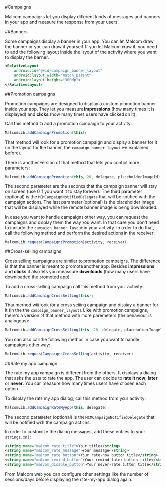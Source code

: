 #Campaigns

Malcom campaigns let you display different kinds of messages and banners in your app and measure the response from your users.

##Banners

Some campaigns display a banner in your app. You can let Malcom draw the banner or you can draw it yourself. If you let Malcom draw it, you need to add the following layout inside the layout of the activity where you want to display the banner.

```xml
<RelativeLayout
    android:id="@+id/campaign_banner_layout"
    android:layout_width="match_parent"
    android:layout_height="300dp">
</RelativeLayout>
```

##Promotion campaigns

Promotion campaigns are designed to display a custom promotion banner inside your app. They let you measure **impressions** (how many times it is displayed) and **clicks** (how many times users have clicked on it).

Call this method to add a promotion campaign to your activity:

```java
MalcomLib.addCampaignPromotion(this);
```

That method will look for a promotion campaign and display a banner for it (in the layout for the banner, the `campaign_banner_layout` we explained before).

There is another version of that method that lets you control more parameters:

```java
MalcomLib.addCampaignPromotion(this, 20, delegate, placeholderImageId);
```

The second parameter are the seconds that the campaign banner will stay on screen (use 0 if you want it to stay forever). The third parameter (optional) is the `MCMCampaignNotifiedDelegate` that will be notified with the campaign actions. The last parameter (optional) is the placeholder image that will be displayed while the remote banner image is being downloaded.

In case you want to handle campaigns other way, you can request the campaigns and display them the way you want. In that case you don't need to include the `campaign_banner_layout` in your activity. In order to do that, call the following method and perform the desired actions in the receiver:

```java
MalcomLib.requestCampaignsPromotion(activity, receiver)
```

##Cross-selling campaigns

Cross selling campaigns are similar to promotion campaigns. The difference is that the banner is meant to promote another app. Besides **impressions** and **clicks** it also lets you meassure **downloads** (how many users have downloaded the promoted app).

To add a cross-selling campaign call this method from your activity:

```java
MalcomLib.addCampaignCrossSelling(this);
```

That method will look for a cross selling campaign and display a banner for it (in the the `campaign_banner_layout`). Like with promotion campaigns, there's a version of that method with more paremeters (the behaviour is analogous):

```java   
MalcomLib.addCampaignCrossSelling(this, 20, delegate, placeholderImageId);
```

You can also call the following method in case you want to handle campaigns other way:

```java
MalcomLib.requestCampaignsCrossSelling(activity, receiver)
```

##Rate my app campaign

The rate my app campaign is different from the others. It displays a dialog that asks the user to rate the app. The user can decide to **rate it now**, **later** or **never**. You can measure how many times users have chosen each option.

To display the rate my app dialog, call this method from your activity:

```java
MalcomLib.addCampaignRateMyApp(this, delegate);
```

The second parameter (optional) is the `MCMCampaignNotifiedDelegate` that will be notified with the campaign actions.

In order to customize the dialog messages, add these entries to your `strings.xml`:

```xml
<string name="malcom_rate_title">Your title</string>
<string name="malcom_rate_message">Your message</string>
<string name="malcom_rate_button">Your rate-now button title</string>
<string name="malcom_remind_button">Your remind-later button title</string>
<string name="malcom_disable_button">Your never-rate button title</string>
```

From Malcom web you can configure other settings like the number of sessions/days before displaying the rate-my-app dialog again.
